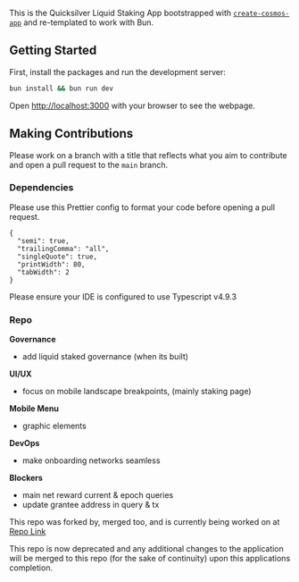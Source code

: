 This is the Quicksilver Liquid Staking App bootstrapped with [`create-cosmos-app`](https://github.com/cosmology-tech/create-cosmos-app) and re-templated to work with Bun.

## Getting Started

First, install the packages and run the development server:

```bash
bun install && bun run dev
```

Open [http://localhost:3000](http://localhost:3000) with your browser to see the webpage.

## Making Contributions

Please work on a branch with a title that reflects what you aim to contribute and open a pull request to the `main` branch.

### Dependencies

Please use this Prettier config to format your code before opening a pull request.

```
{
  "semi": true,
  "trailingComma": "all",
  "singleQuote": true,
  "printWidth": 80,
  "tabWidth": 2
}

```

Please ensure your IDE is configured to use Typescript v4.9.3

### Repo

**Governance**

- add liquid staked governance (when its built)

**UI/UX**

- focus on mobile landscape breakpoints, (mainly staking page)

**Mobile Menu**

- graphic elements

**DevOps**

- make onboarding networks seamless

**Blockers**

- main net reward current & epoch queries
- update grantee address in query & tx

This repo was forked by, merged too, and is currently being worked on at [Repo Link](https://github.com/quicksilver-zone/quicksilver/tree/bunDev)

This repo is now deprecated and any additional changes to the application will be merged to this repo (for the sake of continuity) upon this applications completion.
